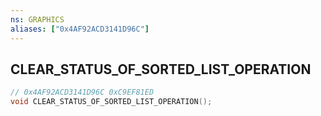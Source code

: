 ```yaml
---
ns: GRAPHICS
aliases: ["0x4AF92ACD3141D96C"]
---
```

## CLEAR_STATUS_OF_SORTED_LIST_OPERATION

```c
// 0x4AF92ACD3141D96C 0xC9EF81ED
void CLEAR_STATUS_OF_SORTED_LIST_OPERATION();
```


